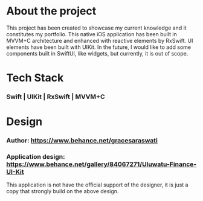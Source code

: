 # About the project
This project has been created to showcase my current knowledge and it constitutes my portfolio. This native iOS application has been built in MVVM+C architecture and enhanced with reactive elements by RxSwift. UI elements have been built with UIKit.
In the future, I would like to add some components built in SwiftUI, like widgets, but currently, it is out of scope.

# Tech Stack
### Swift | UIKit | RxSwift | MVVM+C

# Design
### Author: https://www.behance.net/gracesaraswati
### Application design: https://www.behance.net/gallery/84067271/Uluwatu-Finance-UI-Kit
This application is not have the official support of the designer, it is just a copy that strongly build on the above design.
